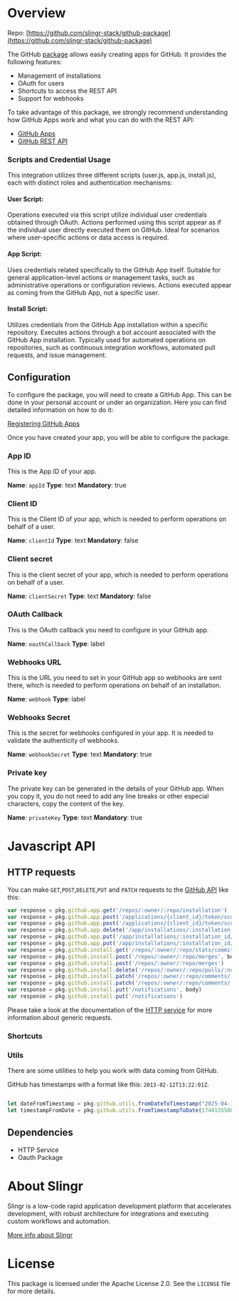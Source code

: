 
# Overview

Repo: [https://github.com/slingr-stack/github-package](https://github.com/slingr-stack/github-package)


The GitHub [package](https://platform-docs.slingr.io/dev-reference/data-model-and-logic/packages/) allows easily creating apps for GitHub. It provides the following features:

- Management of installations
- OAuth for users
- Shortcuts to access the REST API
- Support for webhooks

To take advantage of this package, we strongly recommend understanding how GitHub Apps work and
what you can do with the REST API:

- [GitHub Apps](https://developer.github.com/apps/)
- [GitHub REST API](https://developer.github.com/v3/)

### Scripts and Credential Usage

This integration utilizes three different scripts (user.js, app.js, install.js), each with distinct roles and authentication mechanisms:

#### User Script:

Operations executed via this script utilize individual user credentials obtained through OAuth.
Actions performed using this script appear as if the individual user directly executed them on GitHub.
Ideal for scenarios where user-specific actions or data access is required.

#### App Script:

Uses credentials related specifically to the GitHub App itself.
Suitable for general application-level actions or management tasks, such as administrative operations or configuration reviews.
Actions executed appear as coming from the GitHub App, not a specific user.

#### Install Script:

Utilizes credentials from the GitHub App installation within a specific repository.
Executes actions through a bot account associated with the GitHub App installation.
Typically used for automated operations on repositories, such as continuous integration workflows, automated pull requests, and issue management.

## Configuration

To configure the package, you will need to create a GitHub App. This can be done in your personal
account or under an organization. Here you can find detailed information on how to do it:

[Registering GitHub Apps](https://developer.github.com/apps/building-integrations/setting-up-and-registering-github-apps/registering-github-apps/)

Once you have created your app, you will be able to configure the package.

### App ID

This is the App ID of your app.

**Name**: `appId`
**Type**: text
**Mandatory**: true

### Client ID

This is the Client ID of your app, which is needed to perform operations on behalf of a user.


**Name**: `clientId`
**Type**: text
**Mandatory**: false

### Client secret

This is the client secret of your app, which is needed to perform operations on behalf of a user.


**Name**: `clientSecret`
**Type**: text
**Mandatory**: false

### OAuth Callback

This is the OAuth callback you need to configure in your GitHub app.

**Name**: `oauthCallback`
**Type**: label

### Webhooks URL

This is the URL you need to set in your GitHub app so webhooks are sent there,
which is needed to perform operations on behalf of an installation.

**Name**: `webhook`
**Type**: label

### Webhooks Secret

This is the secret for webhooks configured in your app. It is needed to validate the authenticity of webhooks.

**Name**: `webhookSecret`
**Type**: text
**Mandatory**: true

### Private key

The private key can be generated in the details of your GitHub app. 
When you copy it, you do not need to add any line breaks or other especial characters, copy the content of the key.

**Name**: `privateKey`
**Type**: text
**Mandatory**: true

# Javascript API

## HTTP requests
You can make `GET`,`POST`,`DELETE`,`PUT` and `PATCH` 
requests to the [GitHub API](https://docs.github.com/es/rest?apiVersion=2022-11-28) like this:
```javascript
var response = pkg.github.app.get('/repos/:owner/:repo/installation')
var response = pkg.github.app.post('/applications/{client_id}/token/scoped', body)
var response = pkg.github.app.post('/applications/{client_id}/token/scoped')
var response = pkg.github.app.delete('/app/installations/:installation_id/suspended')
var response = pkg.github.app.put('/app/installations/:installation_id/suspended', body)
var response = pkg.github.app.put('/app/installations/:installation_id/suspended')
var response = pkg.github.install.get('/repos/:owner/:repo/stats/commit_activity')
var response = pkg.github.install.post('/repos/:owner/:repo/merges', body)
var response = pkg.github.install.post('/repos/:owner/:repo/merges')
var response = pkg.github.install.delete('/repos/:owner/:repo/pulls/:number/requested_reviewers')
var response = pkg.github.install.patch('/repos/:owner/:repo/comments/:id', body)
var response = pkg.github.install.patch('/repos/:owner/:repo/comments/:id')
var response = pkg.github.install.put('/notifications', body)
var response = pkg.github.install.put('/notifications')

```

Please take a look at the documentation of the [HTTP service](https://github.com/slingr-stack/http-service)
for more information about generic requests.

### Shortcuts

### Utils

There are some utilities to help you work with data coming from GitHub.

GitHub has timestamps with a format like this: `2013-02-12T13:22:01Z`.

```javascript

let dateFromTimestamp = pkg.github.utils.fromDateToTimestamp("2025-04-16"); // the result will be the following {"timestamp":1744761600000}
let timestampFromDate = pkg.github.utils.fromTimestampToDate(1744135508824);  // the result will be the following "2025-04-08T18:05:08.824Z"

```

## Dependencies
* HTTP Service
* Oauth Package

# About Slingr

Slingr is a low-code rapid application development platform that accelerates development, with robust architecture for integrations and executing custom workflows and automation.

[More info about Slingr](https://slingr.io)

# License

This package is licensed under the Apache License 2.0. See the `LICENSE` file for more details.

